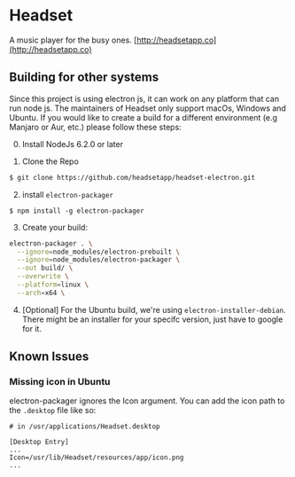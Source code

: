 # Headset

A music player for the busy ones. [http://headsetapp.co](http://headsetapp.co)

## Building for other systems

Since this project is using electron js, it can work on any platform that can run node js. The maintainers of Headset only support macOs, Windows and Ubuntu. If you would like to create a build for a different environment (e.g Manjaro or Aur, etc.) please follow these steps:

0. Install NodeJs 6.2.0 or later

1. Clone the Repo
```bash
$ git clone https://github.com/headsetapp/headset-electron.git
```
2. install `electron-packager`
```
$ npm install -g electron-packager
```
3. Create your build:
```bash
electron-packager . \
  --ignore=node_modules/electron-prebuilt \
  --ignore=node_modules/electron-packager \
  --out build/ \
  --overwrite \
  --platform=linux \
  --arch=x64 \
```
4. [Optional] For the Ubuntu build, we're using `electron-installer-debian`. There might be an installer for your specifc version, just have to google for it.


## Known Issues

### Missing icon in Ubuntu

electron-packager ignores the Icon argument. You can add the icon path to the `.desktop` file like so:
```
# in /usr/applications/Headset.desktop

[Desktop Entry]
...
Icon=/usr/lib/Headset/resources/app/icon.png
...
```
